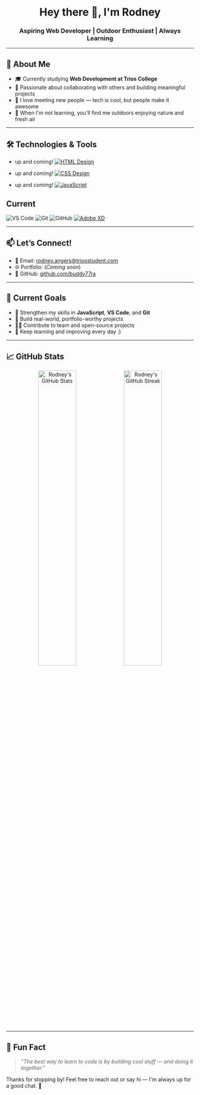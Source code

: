 ## <!-- GitHub Profile README for Rodney -->
<h1 align="center">Hey there 👋, I'm Rodney</h1>
<h3 align="center">Aspiring Web Developer | Outdoor Enthusiast | Always Learning</h3>

---

## 🌱 About Me

- 🎓 Currently studying **Web Development at Trios College**
- 🤝 Passionate about collaborating with others and building meaningful projects
- 💬 I love meeting new people — tech is cool, but people make it awesome
- 🌲 When I'm not learning, you'll find me outdoors enjoying nature and fresh air

---

## 🛠️ Technologies & Tools

- up and coming! [![HTML Design](https://img.shields.io/badge/Design-HTML5-E34F26?style=flat&logo=html5&logoColor=white)](https://developer.mozilla.org/en-US/docs/Web/HTML)

- up and coming! [![CSS Design](https://img.shields.io/badge/Design-CSS3-1572B6?style=flat&logo=css3&logoColor=white)](https://developer.mozilla.org/en-US/docs/Web/CSS)
- up and coming! [![JavaScript](https://img.shields.io/badge/Code-JavaScript-F7DF1E?style=flat&logo=javascript&logoColor=black)](https://developer.mozilla.org/en-US/docs/Web/JavaScript)

## Current
![VS Code](https://img.shields.io/badge/VSCode-007ACC?style=flat&logo=visual-studio-code&logoColor=white)
![Git](https://img.shields.io/badge/Git-F05032?style=flat&logo=git&logoColor=white)
![GitHub](https://img.shields.io/badge/GitHub-181717?style=flat&logo=github&logoColor=white)
[![Adobe XD](https://img.shields.io/badge/UI%2FUX-Adobe%20XD-470137?style=flat&logo=adobexd&logoColor=white)](https://www.adobe.com/products/xd.html)

---

## 📫 Let’s Connect!

- 📧 Email: rodney.angers@triosstudent.com   
- 🌐 Portfolio: (*Coming soon*)  
- 🐙 GitHub: [github.com/buddy77ra](https://github.com/buddy77ra)

---

## 🔭 Current Goals

- 🔧 Strengthen my skills in **JavaScript**, **VS Code**, and **Git**
- 🚀 Build real-world, portfolio-worthy projects
- 👨‍💻 Contribute to team and open-source projects
- 🧠 Keep learning and improving every day :)

---

## 📈 GitHub Stats

<p align="center">
  <img src="https://github-readme-stats.vercel.app/api?username=buddy77ra&show_icons=true&theme=tokyonight" alt="Rodney's GitHub Stats" width="45%"/>
  <img src="https://github-readme-streak-stats.herokuapp.com?user=buddy77ra&theme=tokyonight" alt="Rodney's GitHub Streak" width="45%"/>
</p>

---

## 🧠 Fun Fact

> _"The best way to learn to code is by building cool stuff — and doing it together."_  

Thanks for stopping by! Feel free to reach out or say hi — I'm always up for a good chat. 🚀
